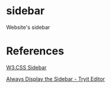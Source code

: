 # sidebar
Website's sidebar

# References

[W3.CSS Sidebar](https://www.w3schools.com/w3css/w3css_sidebar.asp)

[Always Display the Sidebar - Tryit Editor](https://www.w3schools.com/w3css/tryit.asp?filename=tryw3css_sidebar_right)
